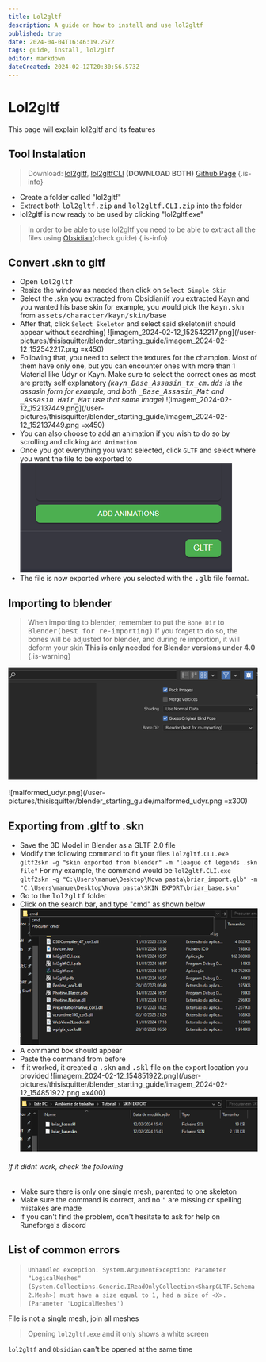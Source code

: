 ```yaml
---
title: Lol2gltf
description: A guide on how to install and use lol2gltf
published: true
date: 2024-04-04T16:46:19.257Z
tags: guide, install, lol2gltf
editor: markdown
dateCreated: 2024-02-12T20:30:56.573Z
---
```


# Lol2gltf
This page will explain lol2gltf and its features
## Tool Instalation
> Download: [lol2gltf](https://github.com/Crauzer/lol2gltf/releases/download/3.0.3/lol2gltf_3.0.3.zip), [lol2gltfCLI](https://github.com/Crauzer/lol2gltf/releases/download/3.0.3/lol2gltf.CLI_3.0.3.zip) **(DOWNLOAD BOTH)**
[Github Page](https://github.com/Crauzer/lol2gltf/releases)
{.is-info}

- Create a folder called "lol2gltf"
 - Extract both <kbd>lol2gltf.zip</kbd> and <kbd>lol2gltf.CLI.zip</kbd> into the folder
- lol2gltf is now ready to be used by clicking "lol2gltf.exe"
>In order to be able to use lol2gltf you need to be able to  extract all the files using [Obsidian](https://wiki.runeforge.io/core-guides/tools/obsidian)(check guide)
{.is-info}

## Convert .skn to gltf
- Open <kbd>lol2gltf</kbd>
- Resize the window as needed then click on `Select Simple Skin`
- Select the .skn you extracted from Obsidian(if you extracted Kayn and you wanted his base skin for example, you would pick the <kbd>kayn.skn</kbd> from <kbd>assets/character/kayn/skin/base</kbd>
- After that, click `Select Skeleton` and select said skeleton(it should appear without searching)
![imagem_2024-02-12_152542217.png](/user-pictures/thisisquitter/blender_starting_guide/imagem_2024-02-12_152542217.png =x450)
- Following that, you need to select the textures for the champion. Most of them have only one, but you can encounter ones with more than 1 Material like Udyr or Kayn. Make sure to select the correct ones as most are pretty self explanatory *(<kbd>kayn_Base_Assasin_tx_cm.dds</kbd> is the assasin form for example, and both <kbd>_Base_Assasin_Mat</kbd> and <kbd>_Assasin Hair_Mat</kbd> use that same image)*
![imagem_2024-02-12_152137449.png](/user-pictures/thisisquitter/blender_starting_guide/imagem_2024-02-12_152137449.png =x450)
- You can also choose to add an animation if you wish to do so by scrolling and clicking `Add Animation`
- Once you got everything you want selected, click `GLTF` and select where you want the file to be exported to
![lol2gltftut.png](/user-pictures/thisisquitter/blender_starting_guide/lol2gltftut.png)
- The file is now exported where you selected with the <kbd>.glb</kbd> file format.
## Importing to blender
>  When importing to blender, remember to put the `Bone Dir` to  <kbd>Blender(best for re-importing)</kbd> 
If you forget to do so, the bones will be adjusted for blender, and during re importion, it will deform your skin
**This is only needed for Blender versions under 4.0**
{.is-warning}

![bonedir.png](/user-pictures/thisisquitter/blender_starting_guide/bonedir.png)

![malformed_udyr.png](/user-pictures/thisisquitter/blender_starting_guide/malformed_udyr.png =x300)
## Exporting from .gltf to .skn
- Save the 3D Model in Blender as a GLTF 2.0  file
- Modify the following command to fit your files
`lol2gltf.CLI.exe gltf2skn -g "skin exported from blender" -m "league of legends .skn file"`
For my example, the command would be
`lol2gltf.CLI.exe gltf2skn -g "C:\Users\manue\Desktop\Nova pasta\briar_import.glb" -m "C:\Users\manue\Desktop\Nova pasta\SKIN EXPORT\briar_base.skn"`
- Go to the <kbd>lol2gltf</kbd> folder
- Click on the search bar, and type "cmd" as shown below
![imagem_2024-02-12_154159242.png](/user-pictures/thisisquitter/blender_starting_guide/imagem_2024-02-12_154159242.png)
- A command box should appear
- Paste the command from before
- If it worked, it created a <kbd>.skn</kbd> and <kbd>.skl</kbd> file on the export location you provided
![imagem_2024-02-12_154851922.png](/user-pictures/thisisquitter/blender_starting_guide/imagem_2024-02-12_154851922.png =x400)![imagem_2024-02-12_154903496.png](/user-pictures/thisisquitter/blender_starting_guide/imagem_2024-02-12_154903496.png)
###### If it didnt work, check the following
- Make sure there is only one single mesh, parented to one skeleton
- Make sure the command is correct, and no <kbd>"</kbd> are missing or spelling mistakes are made
- If you can't find the problem, don't hesitate to ask for help on Runeforge's discord

## List of common errors

> `Unhandled exception. System.ArgumentException: Parameter "LogicalMeshes" (System.Collections.Generic.IReadOnlyCollection<SharpGLTF.Schema2.Mesh>) must have a size equal to 1, had a size of <X>. (Parameter 'LogicalMeshes')` 

File is not a single mesh, join all meshes
> Opening `lol2gltf.exe` and it only shows a white screen

`lol2gltf` and `Obsidian` can't be opened at the same time


